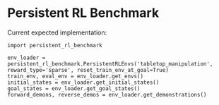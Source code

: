 # Persistent RL Benchmark

Current expected implementation:
```
import persistent_rl_benchmark

env_loader = persistent_rl_benchmark.PersistentRLEnvs('tabletop_manipulation', reward_type='sparse', reset_train_env_at_goal=True)
train_env, eval_env = env_loader.get_envs()
initial_states = env_loader.get_initial_states()
goal_states = env_loader.get_goal_states()
forward_demons, reverse_demos = env_loader.get_demonstrations()

```